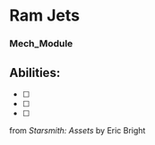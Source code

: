 # Ram Jets
### Mech_Module


## Abilities:


- [ ] 

- [ ] 

- [ ] 



from *Starsmith: Assets* by Eric Bright